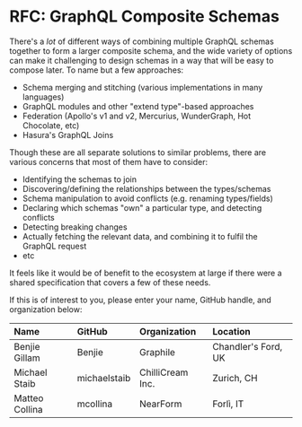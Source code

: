 # RFC: GraphQL Composite Schemas

There's a _lot_ of different ways of combining multiple GraphQL schemas together to form a larger composite schema, and the wide variety of options can make it challenging to design schemas in a way that will be easy to compose later. To name but a few approaches:

* Schema merging and stitching (various implementations in many languages)
* GraphQL modules and other "extend type"-based approaches
* Federation (Apollo's v1 and v2, Mercurius, WunderGraph, Hot Chocolate, etc)
* Hasura's GraphQL Joins

Though these are all separate solutions to similar problems, there are various concerns that most of them have to consider:

* Identifying the schemas to join
* Discovering/defining the relationships between the types/schemas
* Schema manipulation to avoid conflicts (e.g. renaming types/fields)
* Declaring which schemas "own" a particular type, and detecting conflicts
* Detecting breaking changes
* Actually fetching the relevant data, and combining it to fulfil the GraphQL request
* etc

It feels like it would be of benefit to the ecosystem at large if there were a shared specification that covers a few of these needs.

If this is of interest to you, please enter your name, GitHub handle, and organization below:

| Name               | GitHub          | Organization       | Location
| :----------------- | :-------------- | :----------------- | :-----------------
| Benjie Gillam      | Benjie          | Graphile           | Chandler's Ford, UK
| Michael Staib      | michaelstaib    | ChilliCream Inc.   | Zurich, CH
| Matteo Collina     | mcollina        | NearForm           | Forlì, IT
